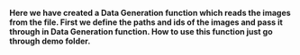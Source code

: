**Here we have created a Data Generation function which reads the images from the file. First we define the paths and ids of the images and pass it through in Data Generation function. How to use this function just go through demo folder.**
